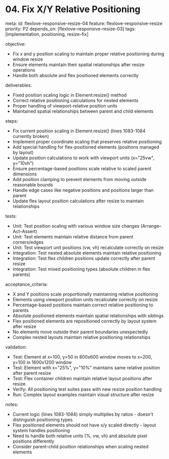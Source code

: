 # 04. Fix X/Y Relative Positioning

meta:
  id: flexlove-responsive-resize-04
  feature: flexlove-responsive-resize
  priority: P2
  depends_on: [flexlove-responsive-resize-03]
  tags: [implementation, positioning, resize-fix]

objective:
- Fix x and y position scaling to maintain proper relative positioning during window resize
- Ensure elements maintain their spatial relationships after resize operations
- Handle both absolute and flex positioned elements correctly

deliverables:
- Fixed position scaling logic in Element:resize() method
- Correct relative positioning calculations for nested elements
- Proper handling of viewport-relative position units
- Maintained spatial relationships between parent and child elements

steps:
- Fix current position scaling in Element:resize() (lines 1083-1084 currently broken)
- Implement proper coordinate scaling that preserves relative positioning
- Add special handling for flex-positioned elements (positions managed by layout)
- Update position calculations to work with viewport units (x="25vw", y="10vh")
- Ensure percentage-based positions scale relative to scaled parent dimensions
- Add position clamping to prevent elements from moving outside reasonable bounds
- Handle edge cases like negative positions and positions larger than parent
- Update flex layout position calculations after resize to maintain relationships

tests:
- Unit: Test position scaling with various window size changes (Arrange–Act–Assert)
- Unit: Test elements maintain relative distance from parent corners/edges
- Unit: Test viewport unit positions (vw, vh) recalculate correctly on resize
- Integration: Test nested absolute elements maintain relative positioning
- Integration: Test flex children positions update correctly after parent resize
- Integration: Test mixed positioning types (absolute children in flex parents)

acceptance_criteria:
- X and Y positions scale proportionally maintaining relative positioning
- Elements using viewport position units recalculate correctly on resize
- Percentage-based positions maintain correct relative positioning to parents
- Absolute positioned elements maintain spatial relationships with siblings
- Flex positioned elements are repositioned correctly by layout system after resize
- No elements move outside their parent boundaries unexpectedly
- Complex nested layouts maintain relative positioning relationships

validation:
- Test: Element at x=100, y=50 in 800x600 window moves to x=200, y=100 in 1600x1200 window
- Test: Element with x="25%", y="10%" maintains same relative position after parent resize
- Test: Flex container children maintain relative layout positions after resize
- Verify: All positioning test suites pass with new resize position handling
- Run: Complex layout examples maintain visual structure after resize

notes:
- Current logic (lines 1083-1084) simply multiplies by ratios - doesn't distinguish positioning types
- Flex positioned elements should not have x/y scaled directly - layout system handles positioning
- Need to handle both relative units (%, vw, vh) and absolute pixel positions differently
- Consider parent-child position relationships when scaling nested elements